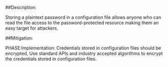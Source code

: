 ##Description:

Storing a plaintext password in a configuration file allows anyone who can read the file access to the password-protected resource making them an easy target for attackers.



##Mitigation:


PHASE:Implementation:
Credentials stored in configuration files should be encrypted, Use standard APIs and industry accepted algorithms to encrypt the credentials stored in configuration files.

